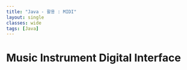 ```yaml
---
title: "Java - 활용 : MIDI"
layout: single
classes: wide
tags: [Java]
---
```


# Music Instrument Digital Interface

